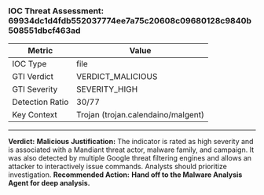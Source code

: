 ### IOC Threat Assessment: 69934dc1d4fdb552037774ee7a75c20608c09680128c9840b508551dbcf463ad
| Metric               | Value                                         |
| -------------------- | --------------------------------------------- |
| IOC Type             | file                                          |
| GTI Verdict          | VERDICT_MALICIOUS                             |
| GTI Severity         | SEVERITY_HIGH                                 |
| Detection Ratio      | 30/77                                         |
| Key Context          | Trojan (trojan.calendaino/malgent)            |
---
**Verdict:** **Malicious**
**Justification:** The indicator is rated as high severity and is associated with a Mandiant threat actor, malware family, and campaign. It was also detected by multiple Google threat filtering engines and allows an attacker to interactively issue commands. Analysts should prioritize investigation.
**Recommended Action:** **Hand off to the Malware Analysis Agent for deep analysis.**